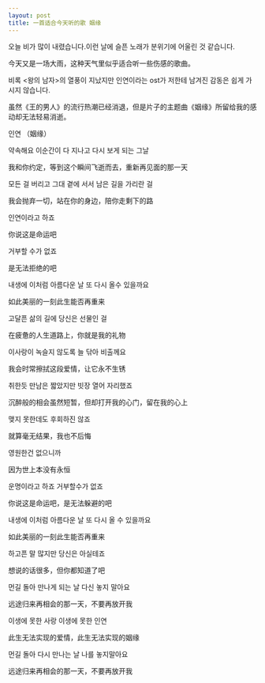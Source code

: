 ```yaml
---
layout: post
title: 一首适合今天听的歌 姻缘
---
```


오늘 비가 많이 내렸습니다.이런 날에 슬픈 노래가 분위기에 어울린 것 같습니다.

今天又是一场大雨，这种天气里似乎适合听一些伤感的歌曲。

비록 <왕의 남자>의 열풍이 지났지만 인연이라는 ost가 저한테 남겨진 감동은 쉽게 가시지 않습니다.

虽然《王的男人》的流行热潮已经消退，但是片子的主题曲《姻缘》所留给我的感动却无法轻易消逝。

인연  （姻缘）

약속해요 이순간이 다 지나고 다시 보게 되는 그날

我和你约定，等到这个瞬间飞逝而去，重新再见面的那一天

모든 걸 버리고 그대 곁에 서서 남은 길을 가리란 걸

我会抛弃一切，站在你的身边，陪你走剩下的路

인연이라고 하죠

你说这是命运吧

거부할 수가 없죠

是无法拒绝的吧

내생에 이처럼 아름다운 날 또 다시 올수 있을까요

如此美丽的一刻此生能否再重来

고달픈 삶의 길에 당신은 선물인 걸

在疲惫的人生道路上，你就是我的礼物

이사랑이 녹슬지 않도록 늘 닦아 비출께요

我会时常擦拭这段爱情，让它永不生锈

취한듯 만남은 짧았지만 빗장 열어 자리했죠

沉醉般的相会虽然短暂，但却打开我的心门，留在我的心上

맺지 못한데도 후회하진 않죠

就算毫无结果，我也不后悔

영원한건 없으니까

因为世上本没有永恒

운명이라고 하죠 거부할수가 없죠

你说这是命运吧，是无法躲避的吧

내생에 이처럼 아름다운 날 또 다시 올 수 있을까요

如此美丽的一刻此生能否再重来

하고픈 말 많지만 당신은 아실테죠

想说的话很多，但你都知道了吧

먼길 돌아 만나게 되는 날 다신 놓지 말아요

远途归来再相会的那一天，不要再放开我

이생에 못한 사랑 이생에 못한 인연

此生无法实现的爱情，此生无法实现的姻缘

먼길 돌아 다시 만나는 날 나를 놓지말아요

远途归来再相会的那一天，不要再放开我
